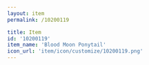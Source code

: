 ```yaml
---
layout: item
permalink: /10200119

title: Item
id: '10200119'
item_name: 'Blood Moon Ponytail'
icon_url: 'item/icon/customize/10200119.png'
---
```

